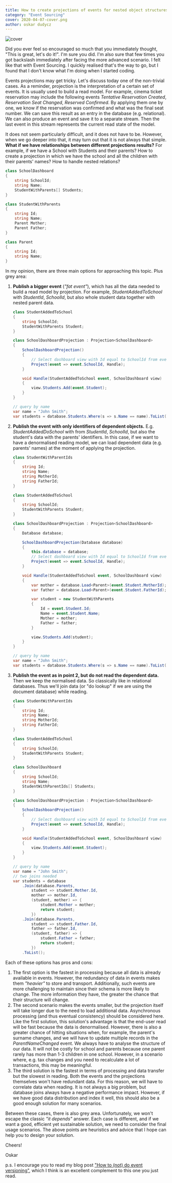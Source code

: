 ```yaml
---
title: How to create projections of events for nested object structures? 
category: "Event Sourcing"
cover: 2020-04-07-cover.png
author: oskar dudycz
---
```


![cover](2020-04-07-cover.png)

Did you ever feel so encouraged so much that you immediately thought, "This is great, let's do it!". I'm sure you did. I'm also sure that few times you got backslash immediately after facing the more advanced scenario. I felt like that with Event Sourcing. I quickly realised that's the way to go, but I found that I don't know what I'm doing when I started coding. 

Events projections may get tricky. Let's discuss today one of the non-trivial cases. As a reminder, projection is the interpretation of a certain set of events. It is usually used to build a read model.  For example, cinema ticket reservation may include the following events _Tentative Reservation Created_, _Reservation Seat Changed_, _Reserved Confirmed_. By applying them one by one, we know if the reservation was confirmed and what was the final seat number. We can save this result as an entry in the database (e.g. relational). We can also produce an event and save it to a separate stream. Then the last event in this stream represents the current read state of the model.

It does not seem particularly difficult, and it does not have to be. However, when we go deeper into that, it may turn out that it is not always that simple. **What if we have relationships between different projections results?** For example, if we have a School with Students and their parents? How to create a projection in which we have the school and all the children with their parents' names? How to handle nested relations?

```csharp
class SchoolDashboard
{
    string SchoolId;
    string Name;
    StudentWithParents[] Students;
}

class StudentWithParents
{
    string Id;
    string Name;
    Parent Mother;
    Parent Father;
}

class Parent
{
    string Id;
    string Name;
}
```

In my opinion, there are three main options for approaching this topic. Plus grey area:

1. **Publish a bigger event** (_"fat event"_), which has all the data needed to build a read model by projection. For example, _StudentAddedToSchool_ with _StudentId_, _SchoolId_, but also whole student data together with nested parent data.
    ```csharp
    class StudentAddedToSchool
    {
        string SchoolId;
        StudentWithParents Student;
    }

    class SchoolDashboardProjection : Projection<SchoolDashboard>
    {
        SchoolDashboardProjection()
        {
            // Select dashboard view with Id equal to SchoolId from event
            Project(event => event.SchoolId, Handle);
        }

        void Handle(StudentAddedToSchool event, SchoolDashboard view)
        {
            view.Students.Add(event.Student);
        }
    }

    // query by name
    var name = "John Smith";
    var students = database.Students.Where(s => s.Name == name).ToList();
    ```
2. **Publish the event with only identifiers of dependent objects.** E.g. _StudentAddedDoSchool_ with from  _StudentId_, _SchoolId_, but also the student's data with the parents' identifiers. In this case, if we want to have a denormalised reading model, we can load dependent data (e.g. parents' names) at the moment of applying the projection.
    ```csharp
    class StudentWithParentIds
    {
        string Id;
        string Name;
        string MotherId;
        string FatherId;
    }

    class StudentAddedToSchool
    {
        string SchoolId;
        StudentWithParents Student;
    }

    class SchoolDashboardProjection : Projection<SchoolDashboard>
    {
        Database database;

        SchoolDashboardProjection(Database database)
        {
            this.database = database;
            // Select dashboard view with Id equal to SchoolId from event
            Project(event => event.SchoolId, Handle);
        }

        void Handle(StudentAddedToSchool event, SchoolDashboard view)
        {
            var mother = database.Load<Parent>(event.Student.MotherId);
            var father = database.Load<Parent>(event.Student.FatherId);

            var student = new StudentWithParents
            {
                Id = event.Student.Id;
                Name = event.Student.Name;
                Mother = mother;
                Father = father;
            }

            view.Students.Add(student);
        }
    }

    // query by name
    var name = "John Smith";
    var students = database.Students.Where(s => s.Name == name).ToList();
    ```
3. **Publish the event as in point 2, but do not read the dependent data.** Then we keep the normalised data. So classically like in relational databases. Thus we'll join data (or "do lookup" if we are using the document database) while reading.
    ```csharp
    class StudentWithParentIds
    {
        string Id;
        string Name;
        string MotherId;
        string FatherId;
    }

    class StudentAddedToSchool
    {
        string SchoolId;
        StudentWithParents Student;
    }

    class SchoolDashboard
    {
        string SchoolId;
        string Name;
        StudentWithParentIds[] Students;
    }
    
    class SchoolDashboardProjection : Projection<SchoolDashboard>
    {
        SchoolDashboardProjection()
        {
            // Select dashboard view with Id equal to SchoolId from event
            Project(event => event.SchoolId, Handle);
        }

        void Handle(StudentAddedToSchool event, SchoolDashboard view)
        {
            view.Students.Add(event.Student);
        }
    }

    // query by name
    var name = "John Smith";
    // two joins needed
    var students = database
        .Join(database.Parents,
            student => student.Mother.Id,
            mother => mother.Id,
            (student, mother) => { 
                student.Mother = mother;
                return student;
            })
        .Join(database.Parents,
            student => student.Father.Id,
            father => father.Id,
            (student, father) => { 
                student.Father = father;
                return student;
            })
        .ToList();
    ```

Each of these options has pros and cons:

1. The first option is the fastest in processing because all data is already available in events. However, the redundancy of data in events makes them _"heavier"_ to store and transport. Additionally, such events are more challenging to maintain since their schema is more likely to change. The more information they have, the greater the chance that their structure will change.
2. The second scenario makes the events smaller, but the projection itself will take longer due to the need to load additional data. Asynchronous processing (and thus eventual consistency) should be considered here. Like the first solution, this solution's advantage is that the end-user read will be fast because the data is denormalised. However, there is also a greater chance of hitting situations when, for example, the parent's surname changes, and we will have to update multiple records in the _ParentNameChanged_ event. We always have to analyse the structure of our data. It will not be costly for school and parents because one parent rarely has more than 1-3 children in one school. However, in a scenario where, e.g. tax changes and you need to recalculate a lot of transactions, this may be meaningful.
3. The third solution is the fastest in terms of processing and data transfer but the slowest in reading. Both the events and the projections themselves won't have redundant data. For this reason, we will have to correlate data when reading. It is not always a big problem, but database joins always have a negative performance impact. However, if we have good data distribution and index it well, this should also be a good enough solution for many scenarios.


Between these cases, there is also grey area. Unfortunately, we won't escape the classic *"it depends"* answer. Each case is different, and if we want a good, efficient yet sustainable solution, we need to consider the final usage scenarios. The above points are heuristics and advice that I hope can help you to design your solution.

Cheers!

Oskar

p.s. I encourage you to read my blog post ["How to (not) do event versioning"](/en/how_to_do_event_versioning/), which I think is an excellent complement to this one you just read.